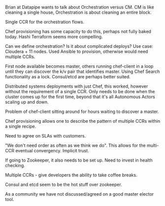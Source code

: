 Brian at Datapipe wants to talk about Orchestration versus CM. CM is like cleaning a single house, Orchestration is about cleaning an entire block.

Single CCR for the orchestration flows.

Chef provisioning has some capacity to do this, perhaps not fully baked today. Hashi Terraform seems more compelling.

Can we define orchestration? Is it about complicated deploys? Use case: Cloudera + 11 nodes. Used Ansible to provision, otherwise would need multiple CCRs.

First node available becomes master, others running chef-client in a loop until they can discover the k/v pair that identifies master. Using Chef Search functionality as a lock. Consul/etcd are perhaps better suited.

Distributed systems deployments with just Chef, this worked, however without the requirement of a single CCR. Only needs to be done when the cluster comes up for the first time, beyond that it's all Autonomous Actors scaling up and down.

Problem of chef-client sitting around for hours waiting to discover a master.

Chef provisioning allows one to describe the pattern of multiple CCRs within a single recipe. 

Need to agree on SLAs with customers.

"We don't need order as often as we think we do". This allows for the multi-CCR eventual convergency. Implicit trust.

If going to Zookeeper, it also needs to be set up. Need to invest in health checking.

Multiple CCRs - give developers the ability to take coffee breaks.

Consul and etcd seem to be the hot stuff over zookeeper.

As a community we have not discussed/agreed on a good master elector tool.